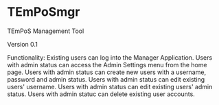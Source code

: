 # TEmPoSmgr
TEmPoS Management Tool

Version 0.1

Functionality:
Existing users can log into the Manager Application. 
Users with admin status can access the Admin Settings menu from the home page.
Users with admin status can create new users with a username, password and admin status.
Users with admin status can edit existing users' username.
Users with admin status can edit existing users' admin status.
Users with admin statuc can delete existing user accounts. 